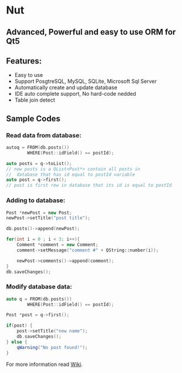 # Nut

## Advanced, Powerful and easy to use ORM for Qt5


## Features:

 - Easy to use
 - Support PosgtreSQL, MySQL, SQLite, Microsoft Sql Server
 - Automatically create and update database
 - IDE auto complete support, No hard-code nedded
 - Table join detect 

## Sample Codes
### Read data from database:

```cpp
autoq = FROM(db.posts())
        WHERE(Post::idField() == postId);

auto posts = q->toList();
// now posts is a QList<Post*> contain all posts in
//  database that has id equal to postId variable
auto post = q->first();
// post is first row in database that its id is equal to postId
```

### Adding to database:
```cpp
Post *newPost = new Post;
newPost->setTitle("post title");

db.posts()->append(newPost);

for(int i = 0 ; i < 3; i++){
    Comment *comment = new Comment;
    comment->setMessage("comment #" + QString::number(i));

    newPost->comments()->append(comment);
}
db.saveChanges();
```

### Modify database data:
```cpp
auto q = FROM(db.posts())
        WHERE(Post::idField() == postId);

Post *post = q->first();

if(post) {
    post->setTitle("new name");
    db.saveChanges();
} else {
    qWarning("No post found!");
}
```

For more information read [Wiki](wiki).